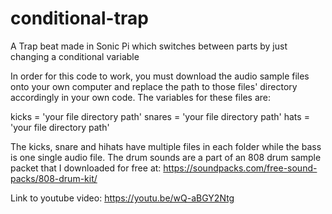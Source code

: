 # conditional-trap
A Trap beat made in Sonic Pi which switches between parts by just changing a conditional variable


In order for this code to work, you must download the audio sample files onto your own computer and replace the path to those files' directory accordingly in your own code. The variables for these files are:

kicks = 'your file directory path' 
snares = 'your file directory path' 
hats = 'your file directory path'

The kicks, snare and hihats have multiple files in each folder while the bass is one single audio file. The drum sounds are a part of an 808 drum sample packet that I downloaded for free at: https://soundpacks.com/free-sound-packs/808-drum-kit/

Link to youtube video: https://youtu.be/wQ-aBGY2Ntg
